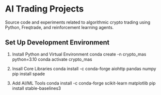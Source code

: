 # AI Trading Projects
Source code and experiments related to algorithmic crypto trading using Python, Freqtrade, and reinforcement learning agents.

## Set Up Development Environment
1. Install Python and Virtual Environment
    conda create -n crypto_mas python=3.10
    conda activate crypto_mas

2. Insall Core Libraries
    conda install -c conda-forge aiohttp pandas numpy
    pip install spade

3. Add AI/ML Tools
    conda install -c conda-forge scikit-learn matplotlib
    pip install stable-baselines3